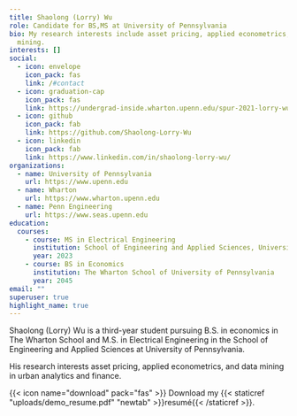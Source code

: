 ```yaml
---
title: Shaolong (Lorry) Wu
role: Candidate for BS,MS at University of Pennsylvania
bio: My research interests include asset pricing, applied econometrics, and data
  mining.
interests: []
social:
  - icon: envelope
    icon_pack: fas
    link: /#contact
  - icon: graduation-cap
    icon_pack: fas
    link: https://undergrad-inside.wharton.upenn.edu/spur-2021-lorry-wu/
  - icon: github
    icon_pack: fab
    link: https://github.com/Shaolong-Lorry-Wu
  - icon: linkedin
    icon_pack: fab
    link: https://www.linkedin.com/in/shaolong-lorry-wu/
organizations:
  - name: University of Pennsylvania
    url: https://www.upenn.edu
  - name: Wharton
    url: https://www.wharton.upenn.edu
  - name: Penn Engineering
    url: https://www.seas.upenn.edu
education:
  courses:
    - course: MS in Electrical Engineering
      institution: School of Engineering and Applied Sciences, University of Pennsylvania
      year: 2023
    - course: BS in Economics
      institution: The Wharton School of University of Pennsylvania
      year: 2045
email: ""
superuser: true
highlight_name: true
---
```

Shaolong (Lorry) Wu is a third-year student pursuing B.S. in economics in The Wharton School and M.S. in Electrical Engineering in the School of Engineering and Applied Sciences at University of Pennsylvania.

His research interests asset pricing, applied econometrics, and data mining in urban analytics and finance.

{{< icon name="download" pack="fas" >}} Download my {{< staticref "uploads/demo_resume.pdf" "newtab" >}}resumé{{< /staticref >}}.